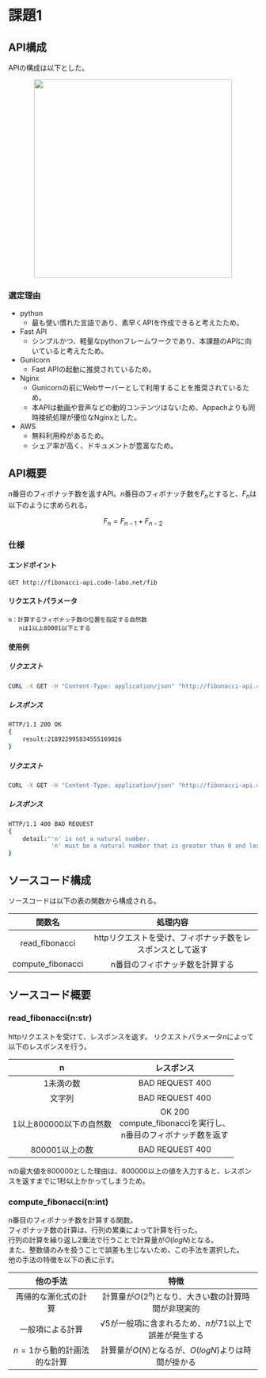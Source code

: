 # 課題1

## API構成
APIの構成は以下とした。
<!-- ![Alt text](structure.png) -->
<center>
<img src=".figs/structure.png" width=400>
</center>

### 選定理由

- python
    - 最も使い慣れた言語であり、素早くAPIを作成できると考えたため。
- Fast API
    - シンプルかつ、軽量なpythonフレームワークであり、本課題のAPIに向いていると考えたため。
- Gunicorn
    - Fast APIの起動に推奨されているため。
- Nginx
    - Gunicornの前にWebサーバーとして利用することを推奨されているため。
    - 本APIは動画や音声などの動的コンテンツはないため、Appachよりも同時接続処理が優位なNginxとした。
- AWS
    - 無料利用枠があるため。
    - シェア率が高く、ドキュメントが豊富なため。

## API概要
${n}$番目のフィボナッチ数を返すAPI。$n$番目のフィボナッチ数を$F_n$とすると、$F_n$は以下のように求められる。  
<center>

$F_n=F_{n-1}+F_{n-2}$

</center>

### 仕様
#### エンドポイント
~~~
GET http://fibonacci-api.code-labo.net/fib
~~~

#### リクエストパラメータ
~~~
n：計算するフィボナッチ数の位置を指定する自然数
   nは1以上80001以下とする
~~~

#### 使用例
##### リクエスト
~~~bash
CURL -X GET -H "Content-Type: application/json" "http://fibonacci-api.code-labo.net/fib?n=99"
~~~

##### レスポンス
~~~bash
HTTP/1.1 200 OK
{
    result:218922995834555169026
}
~~~

##### リクエスト
~~~bash
CURL -X GET -H "Content-Type: application/json" "http://fibonacci-api.code-labo.net/fib?n=abc"
~~~

##### レスポンス
~~~bash
HTTP/1.1 400 BAD REQUEST
{
    detail:"'n' is not a natural number. 
            'n' must be a natural number that is greater than 0 and less than 800001."
}
~~~

## ソースコード構成
ソースコードは以下の表の関数から構成される。
<center>

|関数名|処理内容|
:---:|:---:
read_fibonacci|httpリクエストを受け、フィボナッチ数をレスポンスとして返す
compute_fibonacci|n番目のフィボナッチ数を計算する

</center>


## ソースコード概要
### read_fibonacci(n:str)  
httpリクエストを受けて、レスポンスを返す。
リクエストパラメータ$n$によって以下のレスポンスを行う。  
<center>

|n|レスポンス|
:---:|:---:
1未満の数|BAD REQUEST 400
文字列|BAD REQUEST 400
1以上800000以下の自然数|OK 200<br>compute_fibonacciを実行し、<br>n番目のフィボナッチ数を返す
800001以上の数|BAD REQUEST 400

</center>

nの最大値を800000とした理由は、800000以上の値を入力すると、レスポンスを返すまでに1秒以上かかってしまうため。

### compute_fibonacci(n:int)
n番目のフィボナッチ数を計算する関数。  
フィボナッチ数の計算は、行列の累乗によって計算を行った。  
行列の計算を繰り返し2乗法で行うことで計算量が$O(logN)$となる。  
また、整数値のみを扱うことで誤差も生じないため、この手法を選択した。  
他の手法の特徴を以下の表に示す。  
<center>

|他の手法|特徴|
:---:|:---:
再帰的な漸化式の計算|計算量が$O(2^n)$となり、大きい数の計算時間が非現実的
一般項による計算|$√5$が一般項に含まれるため、$n$が71以上で誤差が発生する
$n=1$から動的計画法的な計算|計算量が$O(N)$となるが、$O(logN)$よりは時間が掛かる

</center>